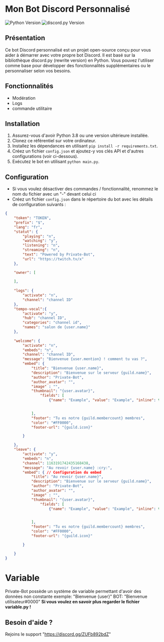 # Mon Bot Discord Personnalisé

![Python Version](https://img.shields.io/badge/Python-3.8%2B-blue)
![discord.py Version](https://img.shields.io/badge/discord.py-1.7%2B-blue)

## Présentation
Ce bot Discord personnalisé est un projet open-source conçu pour vous aider à démarrer avec votre propre bot Discord. Il est basé sur la bibliothèque discord.py (rewrite version) en Python. Vous pouvez l'utiliser comme base pour développer des fonctionnalités supplémentaires ou le personnaliser selon vos besoins.

## Fonctionnalités
- Modération
- Logs
- commande utilitaire

## Installation
1. Assurez-vous d'avoir Python 3.8 ou une version ultérieure installée.
2. Clonez ce référentiel sur votre ordinateur.
3. Installez les dépendances en utilisant `pip install -r requirements.txt`.
4. Créez un fichier `config.json` et ajoutez-y vos clés API et d'autres configurations (voir ci-dessous).
5. Exécutez le bot en utilisant `python main.py`.

## Configuration
- Si vous voulez désactiver des commandes / fonctionnalité, renommez le nom du fichier avec un "-" devant celui ci
- Créez un fichier `config.json` dans le répertoire du bot avec les détails de configuration suivants :

```json
{
    "token": "TOKEN",
    "prefix": "$",
    "lang": "fr",
    "statut": {
        "playing": "n",
        "watching": "y",
        "listening": "n",
        "streaming": "n",
        "text": "Powered by Private-Bot",
        "url": "https://twitch.tv/x"
    },

    "owner": [
        
    ],
    
    "logs": {
        "activate": "n",
        "channel": "channel ID"
    },
    "tempo-vocal":{
        "activate": "y",
        "hub": "channel ID",
        "categories": "channel id",
        "names": "salon de {user.name}"
    },
     
    "welcome": {
        "activate": "n",
        "embeds": "n",
        "channel": "channel ID",
        "message": "Bienvenue {user.mention} ! comment tu vas ?",
        "embed": {
            "title": "Bienvenue {user.name}",
            "description": "Bienvenue sur le serveur {guild.name}",
            "author": "Private-Bot",
            "author_avatar": "",
            "image" : "",
            "thumbnail": "{user.avatar}",
                "fields": [
                    {"name": "Example", "value": "Example", "inline": true}
                    

            ],
            "footer": "Tu es notre {guild.membercount} membres",
            "color": "#FF0000",
            "footer-url": "{guild.icon}" 

        }

    },
    "leave": {
        "activate": "y",
        "embeds": "n",
        "channel": 1163191742435168438,
        "message": "Au revoir {user.name} :cry:",
        "embed": { // Configuration du embed
            "title": "Au revoir {user.name}",
            "description": "Bienvenue sur le serveur {guild.name}",
            "author": "Private-Bot",
            "author_avatar": "",
            "image" : "",
            "thumbnail": "{user.avatar}",
                "fields": [
                    {"name": "Example", "value": "Example", "inline": true}
                    

            ],
            "footer": "Tu es notre {guild.membercount} membres",
            "color": "#FF0000",
            "footer-url": "{guild.icon}" 

        }

    }
}
```

# Variable
Private-Bot possède un système de variable permettant d'avoir des données non constante
exemple: "Bienvenue {user}"
BOT: "Bienvenue utilisateur#0000"
__Si vous voulez en savoir plus regarder le fichier variable.py !__



## Besoin d'aide ?
Rejoins le support 
"https://discord.gg/ZUFb892bdZ"

